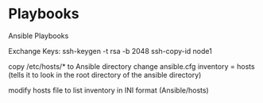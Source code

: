 # Playbooks
Ansible Playbooks

Exchange Keys: ssh-keygen -t rsa -b 2048
ssh-copy-id node1

copy /etc/hosts/* to Ansible directory
change ansible.cfg
    inventory = hosts (tells it to look in the root directory of the ansible directory)

modify hosts file to list inventory in INI format (Ansible/hosts)



